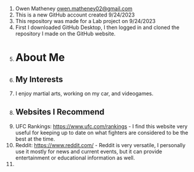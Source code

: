 1. Owen Matheney owen.matheney02@gmail.com
2. This is a new GitHub account created 9/24/2023
3. This repository was made for a Lab project on 9/24/2023
4. First I downloaded GitHub Desktop, I then logged in and cloned the repository I made on the GitHub website.
5. # About Me
6. ## My Interests
7. I enjoy martial arts, working on my car, and videogames.
8. ## Websites I Recommend
9. UFC Rankings: https://www.ufc.com/rankings - I find this website very useful for keeping up to date on what fighters are considered to be the best at the time.
10. Reddit: https://www.reddit.com/ - Reddit is very versatile, I personally use it mostly for news and current events, but it can provide entertainment or educational information as well.
11. 

